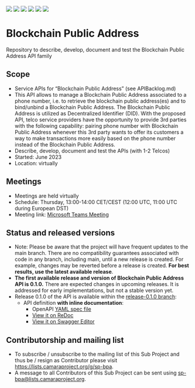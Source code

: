 <a href="https://github.com/camaraproject/BlockchainPublicAddresscommits/" title="Last Commit"><img src="https://img.shields.io/github/last-commit/camaraproject/BlockchainPublicAddress?style=plastic"></a>
<a href="https://github.com/camaraproject/BlockchainPublicAddress/issues" title="Open Issues"><img src="https://img.shields.io/github/issues/camaraproject/BlockchainPublicAddress?style=plastic"></a>
<a href="https://github.com/camaraproject/BlockchainPublicAddress/pulls" title="Open Pull Requests"><img src="https://img.shields.io/github/issues-pr/camaraproject/BlockchainPublicAddress?style=plastic"></a>
<a href="https://github.com/camaraproject/BlockchainPublicAddress/graphs/contributors" title="Contributors"><img src="https://img.shields.io/github/contributors/camaraproject/BlockchainPublicAddress?style=plastic"></a>
<a href="https://github.com/camaraproject/BlockchainPublicAddress" title="Repo Size"><img src="https://img.shields.io/github/repo-size/camaraproject/BlockchainPublicAddress?style=plastic"></a>
<a href="https://github.com/camaraproject/BlockchainPublicAddress/blob/main/LICENSE" title="License"><img src="https://img.shields.io/badge/License-Apache%202.0-green.svg?style=plastic"></a>

# Blockchain Public Address
Repository to describe, develop, document and test the Blockchain Public Address API family

## Scope
* Service APIs for “Blockchain Public Address” (see APIBacklog.md)  
* This API allows to manage a Blockchain Public Address associated to a phone number, i.e. to retrieve the blockchain public address(es) and to bind/unbind a Blockchain Public Address. The Blockchain Public Address is utilized as Decentralized Identifier (DID). With the proposed API, telco service providers have the opportunity to provide 3rd parties with the following capability: pairing phone number with Blockchain Public Address whenever this 3rd party wants to offer its customers a way to make transactions more easily based on the phone number instead of the Blockchain Public Address.
* Describe, develop, document and test the APIs (with 1-2 Telcos)  
* Started: June 2023
* Location: virtually  

## Meetings
* Meetings are held virtually
* Schedule: Thursday, 13:00-14:00 CET/CEST (12:00 UTC, 11:00 UTC during European DST)
* Meeting link: [Microsoft Teams Meeting](https://teams.microsoft.com/l/meetup-join/19%3ameeting_ZmM4N2QwNTEtMmQ5ZS00ZDU4LWI1MDMtZDQ0OWEyYWJmMDRk%40thread.v2/0?context=%7b%22Tid%22%3a%229744600e-3e04-492e-baa1-25ec245c6f10%22%2c%22Oid%22%3a%2219764050-b5d5-4991-9f15-d10905a94c08%22%7d)

## Status and released versions
* Note: Please be aware that the project will have frequent updates to the main branch. There are no compatibility guarantees associated with code in any branch, including main, until a new release is created. For example, changes may be reverted before a release is created. **For best results, use the latest available release**.
* **The first available release and version of Blockchain Public Address API is 0.1.0.** There are expected changes in upcoming releases. It is addressed for early implementations, but not a stable version yet.
* Release 0.1.0 of the API is available within the [release-0.1.0 branch](https://github.com/camaraproject/BlockchainPublicAddress/tree/release-0.1.0):
  - API definition **with inline documentation**:
    - OpenAPI [YAML spec file](https://github.com/camaraproject/BlockchainPublicAddress/blob/release-0.1.0/code/API_definitions/blockchain_public_address.yaml)
    - [View it on ReDoc](https://redocly.github.io/redoc/?url=https://raw.githubusercontent.com/camaraproject/BlockchainPublicAddress/release-0.1.0/code/API_definitions/blockchain_public_address.yaml&nocors)
    - [View it on Swagger Editor](https://editor.swagger.io/?url=https://raw.githubusercontent.com/camaraproject/BlockchainPublicAddress/release-0.1.0/code/API_definitions/blockchain_public_address.yaml)

## Contributorship and mailing list
* To subscribe / unsubscribe to the mailing list of this Sub Project and thus be / resign as Contributor please visit <https://lists.camaraproject.org/g/sp-bpa>.
* A message to all Contributors of this Sub Project can be sent using <sp-bpa@lists.camaraproject.org>.
